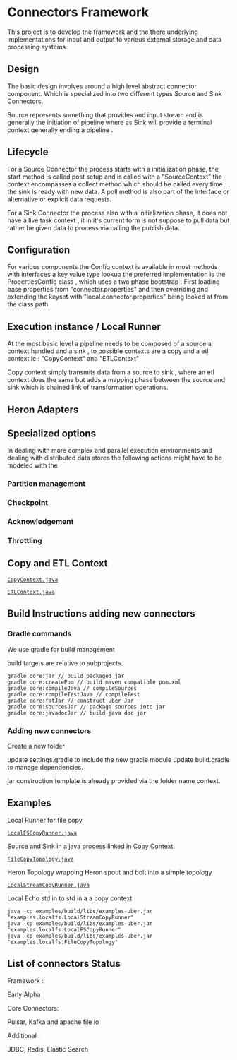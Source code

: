 
# Connectors Framework

This project is to develop the framework and the there underlying implementations for input and output to various external storage and data processing systems.

## Design

The basic design involves around a high level abstract connector component.
Which is specialized into two different types Source and Sink Connectors.

Source represents something that provides and input stream and is generally the initiation of pipeline where as Sink will provide a terminal context generally ending a pipeline .


## Lifecycle

For a Source Connector the process starts with a initialization phase, the start method is called post setup and is called with a 
"SourceContext" the context encompasses a collect method which should be called every time the sink is ready with new data. 
A poll method is also part of the interface or alternative or explicit data requests.


For a Sink Connector the process also with a initialization phase, it does not have a live task context , it in it's current form is not suppose to pull data but rather be given data to process via calling the publish data.


## Configuration

For various components the Config context is available in most methods with interfaces a key value type lookup the preferred implementation is the PropertiesConfig class , which uses a two phase bootstrap . First loading base properties from "connector.properties" and then overriding and extending the keyset with "local.connector.properties" being looked at from the class path.


## Execution instance / Local Runner

At the most basic level a pipeline needs to be composed of a source a context handled and a sink , to possible contexts are a copy and a etl context ie : "CopyContext" and "ETLContext"

Copy context simply transmits data from a source to sink , where an etl context does the same but adds a mapping phase between the source and sink which is chained link of transformation operations.


## Heron Adapters


## Specialized options

In dealing with more complex and parallel execution environments and dealing with distributed data stores the following actions might have to be modeled with the 


### Partition management

### Checkpoint

### Acknowledgement

### Throttling



## Copy and ETL Context


[`CopyContext.java`](core/src/main/java/com/streamlio/context/CopyContext.java)

[`ETLContext.java`](core/src/main/java/com/streamlio/context/ETLContext.java)


## Build Instructions adding new connectors

### Gradle commands

We use gradle for build management

build targets are relative to subprojects.

```
gradle core:jar // build packaged jar
gradle core:createPom // build maven compatible pom.xml
gradle core:compileJava // compileSources
gradle core:compileTestJava // compileTest
gradle core:fatJar // construct uber Jar
gradle core:sourcesJar // package sources into jar
gradle core:javadocJar // build java doc jar
```

### Adding new connectors

Create a new folder

update settings.gradle to include the new gradle module
update build.gradle to manage dependencies.

jar construction template is already provided via the folder name context.


## Examples

Local Runner for file copy

[`LocalFSCopyRunner.java`](examples/src/main/java/examples/LocalFSCopyRunner.java)

Source and Sink in a java process linked in Copy Context.

[`FileCopyTopology.java`](examples/src/main/java/examples/FileCopyTopology.java)

Heron Topology wrapping Heron spout and bolt into a simple topology

[`LocalStreamCopyRunner.java`](examples/src/main/java/examples/LocalStreamCopyRunner.java)

Local Echo std in to std in a a copy context

```
java -cp examples/build/libs/examples-uber.jar "examples.localfs.LocalStreamCopyRunner"
java -cp examples/build/libs/examples-uber.jar "examples.localfs.LocalFSCopyRunner"
java -cp examples/build/libs/examples-uber.jar "examples.localfs.FileCopyTopology"
```


## List of connectors Status

Framework :

Early Alpha

Core Connectors:

Pulsar, Kafka and apache file io


Additional :

JDBC, Redis, Elastic Search





 




